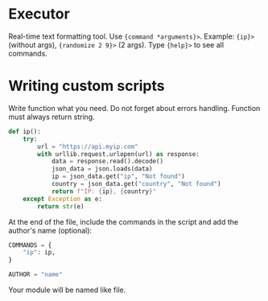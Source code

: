 # Executor
Real-time text formatting tool. Use `{command *arguments}>`. Example: `{ip}>` (without args), `{randomize 2 9}>` (2 args). Type `{help}>` to see all commands.


# Writing custom scripts
Write function what you need. Do not forget about errors handling. Function must always return string.

```python
def ip():
    try:
        url = "https://api.myip.com"
        with urllib.request.urlopen(url) as response:
            data = response.read().decode()
            json_data = json.loads(data)
            ip = json_data.get("ip", "Not found")
            country = json_data.get("country", "Not found")
            return f"IP: {ip}, {country}"
    except Exception as e:
        return str(e)
```

At the end of the file, include the commands in the script and add the author's name (optional):

```python
COMMANDS = {
    "ip": ip,
}

AUTHOR = "name"
```
Your module will be named like file.
